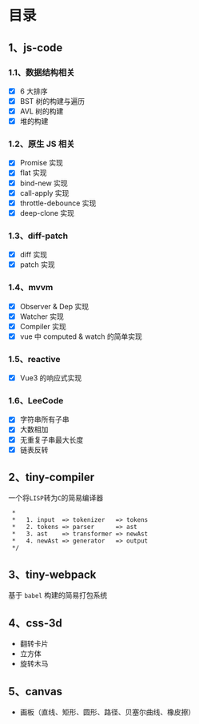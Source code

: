 # 目录

## 1、js-code

### 1.1、数据结构相关

- [x] 6 大排序
- [x] BST 树的构建与遍历
- [x] AVL 树的构建
- [x] 堆的构建

### 1.2、原生 JS 相关

- [x] Promise 实现
- [x] flat 实现
- [x] bind-new 实现
- [x] call-apply 实现
- [x] throttle-debounce 实现
- [x] deep-clone 实现

### 1.3、diff-patch

- [x] diff 实现
- [x] patch 实现

### 1.4、mvvm

- [x] Observer & Dep 实现
- [x] Watcher 实现
- [x] Compiler 实现
- [x] vue 中 computed & watch 的简单实现

### 1.5、reactive

- [x] Vue3 的响应式实现

### 1.6、LeeCode

- [x] 字符串所有子串
- [x] 大数相加
- [x] 无重复子串最大长度
- [x] 链表反转

## 2、tiny-compiler

一个将`LISP`转为`C`的简易编译器

```
 *
 *   1. input  => tokenizer   => tokens
 *   2. tokens => parser      => ast
 *   3. ast    => transformer => newAst
 *   4. newAst => generator   => output
 */

```

## 3、tiny-webpack

基于 `babel` 构建的简易打包系统

## 4、css-3d

- 翻转卡片
- 立方体
- 旋转木马

## 5、canvas

- 画板（直线、矩形、圆形、路径、贝塞尔曲线、橡皮擦）

